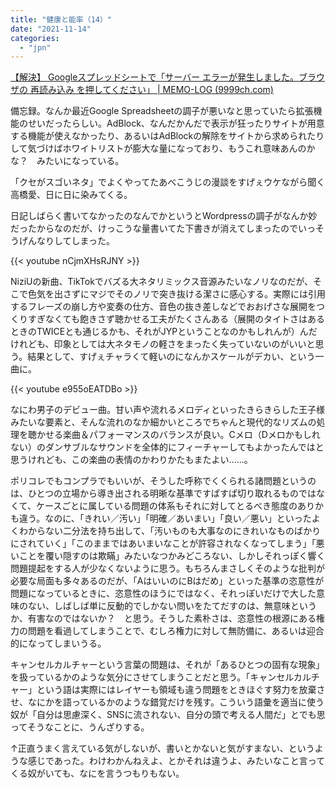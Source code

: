```yaml
---
title: "健康と能率（14）"
date: "2021-11-14"
categories: 
  - "jpn"
---
```


[【解決】 Googleスプレッドシートで「サーバー エラーが発生しました。ブラウザの 再読み込み を押してください」 | MEMO-LOG (9999ch.com)](http://memo-log.9999ch.com/2020/07/31/2503)

備忘録。なんか最近Google Spreadsheetの調子が悪いなと思っていたら拡張機能のせいだったらしい。AdBlock、なんだかんだで表示が狂ったりサイトが用意する機能が使えなかったり、あるいはAdBlockの解除をサイトから求められたりして気づけばホワイトリストが膨大な量になっており、もうこれ意味あんのかな？　みたいになっている。

「クセがスゴいネタ」でよくやってたあべこうじの漫談をすげぇウケながら聞く高橋愛、日に日に染みてくる。

日記しばらく書いてなかったのなんでかというとWordpressの調子がなんか妙だったからなのだが、けっこうな量書いてた下書きが消えてしまったのでいっそうげんなりしてしまった。

{{< youtube nCjmXHsRJNY >}}

NiziUの新曲、TikTokでバズる大ネタリミックス音源みたいなノリなのだが、そこで色気を出さずにマジでそのノリで突き抜ける潔さに感心する。実際には引用するフレーズの崩し方や変奏の仕方、音色の抜き差しなどでおおげさな展開をつくりすぎなくても飽きさず聴かせる工夫がたくさんある（展開のタイトさはあるときのTWICEとも通じるかも、それがJYPということなのかもしれんが）んだけれども、印象としては大ネタモノの軽さをまったく失っていないのがいいと思う。結果として、すげぇチャラくて軽いのになんかスケールがデカい、という一曲に。

{{< youtube e955oEATDBo >}}

なにわ男子のデビュー曲。甘い声や流れるメロディといったきらきらした王子様みたいな要素と、そんな流れのなか細かいところでちゃんと現代的なリズムの処理を聴かせる楽曲＆パフォーマンスのバランスが良い。Cメロ（Dメロかもしれない）のダンサブルなサウンドを全体的にフィーチャーしてもよかったんではと思うけれども、この楽曲の表情のかわりかたもまたよい……。

ポリコレでもコンプラでもいいが、そうした呼称でくくられる諸問題というのは、ひとつの立場から導き出される明晰な基準ですぱすぱ切り取れるものではなくて、ケースごとに属している問題の体系もそれに対してとるべき態度のありかも違う。なのに、「きれい／汚い」「明確／あいまい」「良い／悪い」といったよくわからない二分法を持ち出して、「汚いものも大事なのにきれいなものばかりにされていく」「このままではあいまいなことが許容されなくなってしまう」「悪いことを覆い隠すのは欺瞞」みたいなつかみどころない、しかしそれっぽく響く問題提起をする人が少なくないように思う。もちろんまさしくそのような批判が必要な局面も多々あるのだが、「AはいいのにBはだめ」といった基準の恣意性が問題になっているときに、恣意性のほうにではなく、それっぽいだけで大した意味のない、しばしば単に反動的でしかない問いをたてだすのは、無意味というか、有害なのではないか？　と思う。そうした素朴さは、恣意性の根源にある権力の問題を看過してしまうことで、むしろ権力に対して無防備に、あるいは迎合的になってしまいうる。

キャンセルカルチャーという言葉の問題は、それが「あるひとつの固有な現象」を扱っているかのような気分にさせてしまうことだと思う。「キャンセルカルチャー」という語は実際にはレイヤーも領域も違う問題をときほぐす努力を放棄させ、なにかを語っているかのような錯覚だけを残す。こういう語彙を適当に使う奴が「自分は思慮深く、SNSに流されない、自分の頭で考える人間だ」とでも思ってそうなことに、うんざりする。

↑正直うまく言えている気がしないが、書いとかないと気がすまない、というような感じであった。わけわかんねえよ、とかそれは違うよ、みたいなこと言ってくる奴がいても、なにを言うつもりもない。

